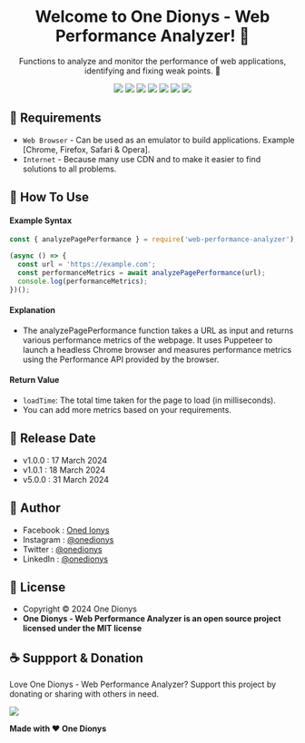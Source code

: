 <h1 align="center">Welcome to One Dionys - Web Performance Analyzer! 👋 </h1>

<p align="center">Functions to analyze and monitor the performance of web applications, identifying and fixing weak points. 💖 </p>

<p align="center">
<img src="https://img.shields.io/github/contributors/onedionys/onedionys-web-performance-analyzer?style=flat-square">
<img src="https://img.shields.io/github/issues/onedionys/onedionys-web-performance-analyzer?style=flat-square">
<img src="https://img.shields.io/github/stars/onedionys/onedionys-web-performance-analyzer?style=flat-square"> 
<img src="https://img.shields.io/github/forks/onedionys/onedionys-web-performance-analyzer?style=flat-square">
<img src="https://img.shields.io/github/last-commit/onedionys/onedionys-web-performance-analyzer.svg?style=flat-square">
<img src="https://img.shields.io/github/languages/code-size/onedionys/onedionys-web-performance-analyzer?style=flat-square">
<img src="https://img.shields.io/github/license/onedionys/onedionys-web-performance-analyzer?style=flat-square">
</p>

## 💾 Requirements

* `Web Browser` - Can be used as an emulator to build applications. Example [Chrome, Firefox, Safari & Opera].
* `Internet` - Because many use CDN and to make it easier to find solutions to all problems.

## 🎯 How To Use

#### Example Syntax

```javascript
const { analyzePagePerformance } = require('web-performance-analyzer');

(async () => {
  const url = 'https://example.com';
  const performanceMetrics = await analyzePagePerformance(url);
  console.log(performanceMetrics);
})();
```

#### Explanation

* The analyzePagePerformance function takes a URL as input and returns various performance metrics of the webpage. It uses Puppeteer to launch a headless Chrome browser and measures performance metrics using the Performance API provided by the browser.

#### Return Value

* `loadTime`: The total time taken for the page to load (in milliseconds).
* You can add more metrics based on your requirements.

## 📆 Release Date

* v1.0.0 : 17 March 2024
* v1.0.1 : 18 March 2024
* v5.0.0 : 31 March 2024

## 🧑 Author

* Facebook : <a href="https://www.facebook.com/theonedionys"> Oned Ionys</a>
* Instagram : <a href="https://www.instagram.com/onedionys/"> @onedionys</a>
* Twitter : <a href="https://twitter.com/onedionys"> @onedionys</a>
* LinkedIn :  <a href="https://www.linkedin.com/in/onedionys/"> @onedionys</a>

## 📝 License

* Copyright © 2024 One Dionys
* **One Dionys - Web Performance Analyzer is an open source project licensed under the MIT license**

## ☕️ Suppport & Donation

Love One Dionys - Web Performance Analyzer? Support this project by donating or sharing with others in need.

<a href="https://www.buymeacoffee.com/onedionys"><img src="https://img.shields.io/badge/Buy_Me_A_Coffee-FFDD00?style=for-the-badge&logo=buy-me-a-coffee&logoColor=black"/> </a>

**Made with ❤️ One Dionys**
